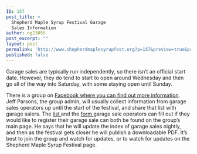 ```yaml
---
ID: 157
post_title: >
  Shepherd Maple Syrup Festival Garage
  Sales Information
author: ng23055
post_excerpt: ""
layout: post
permalink: 'http://www.shepherdmaplesyrupfest.org?p=157&preview=true&preview_id=157'
published: false
---
```

<p id="h.fkpfoj8dlps8">Garage sales are typically run independently, so there isn’t an official start date. However, they do tend to start to open around Wednesday and then go all of the way into Saturday, with some staying open until Sunday.</p>

There is a group on <a href="https://www.google.com/url?q=https://www.facebook.com/groups/SMSFgaragesales/&amp;sa=D&amp;ust=1460854587288000&amp;usg=AFQjCNGYD3hJt3jat_Ho948j-X6_r_W-Pg">Facebook where you can find out more information</a>. Jeff Parsons, the group admin, will usually collect information from garage sales operators up until the start of the festival, and share that list with garage salers. The <a href="https://www.google.com/url?q=https://docs.google.com/spreadsheets/d/1ceq4Z_8mwtmEhmscyjTkBOyXYJKedUi9c0w46lF5CXE/edit?usp%3Dsharing&amp;sa=D&amp;ust=1460854587288000&amp;usg=AFQjCNEi0rnmVNteTKrLdQHhJfh8_FUQ_g">list </a>and the <a href="https://www.google.com/url?q=https://docs.google.com/forms/d/1JeD2dD5u5BXBqeSK-jIPT6NJcZdkHTlRY5QGToRHxOw/viewform&amp;sa=D&amp;ust=1460854587289000&amp;usg=AFQjCNFck9aKvDrdGiOb9naYcmbjVz5kIA">form </a>garage sale operators can fill out if they would like to register their garage sale can both be found on the group’s main page. He says that he will update the index of garage sales nightly, and then as the festival gets closer he will publish a downloadable PDF. It’s best to join the group and watch for updates, or to watch for updates on the Shepherd Maple Syrup Festival page.

&nbsp;